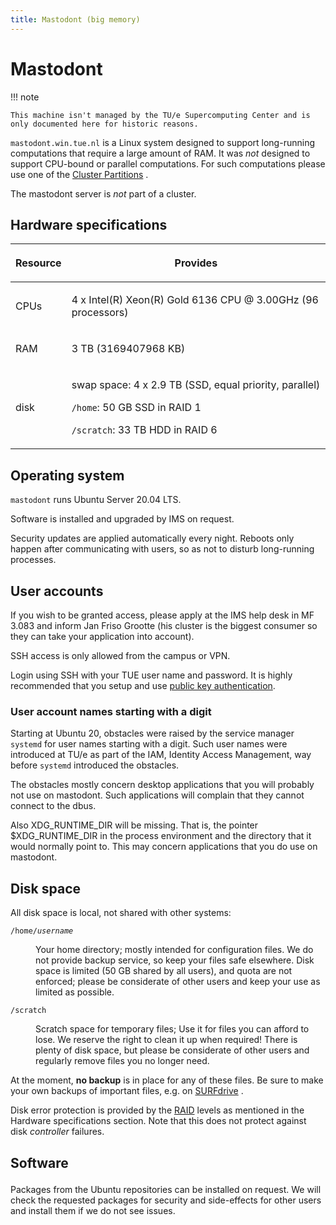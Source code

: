 ```yaml
---
title: Mastodont (big memory)
---
```


# Mastodont

!!! note

    This machine isn't managed by the TU/e Supercomputing Center and is only documented here for historic reasons.

`mastodont.win.tue.nl` is a Linux system designed to support
long-running computations that require a large amount of RAM.
It was *not* designed to support CPU-bound or parallel computations.
For such computations please use one of the [Cluster Partitions](../../specifications.md)
.

The mastodont server is *not* part of a cluster.

## Hardware specifications

<table>
<thead>
<tr class="header">
<th><p>Resource</p></th>
<th><p>Provides</p></th>
</tr>
</thead>
<tbody>
<tr class="odd">
<td><p>CPUs</p></td>
<td><p>4 x Intel(R) Xeon(R) Gold 6136 CPU @ 3.00GHz (96
processors)</p></td>
</tr>
<tr class="even">
<td><p>RAM</p></td>
<td><p>3 TB (3169407968 KB)</p></td>
</tr>
<tr class="odd">
<td><p>disk</p></td>
<td><p>swap space: 4 x 2.9 TB (SSD, equal priority, parallel)</p>
<p><code>/home</code>: 50 GB SSD in RAID 1</p>
<p><code>/scratch</code>: 33 TB HDD in RAID 6</p></td>
</tr>
</tbody>
</table>

## Operating system

`mastodont` runs Ubuntu Server 20.04 LTS.

Software is installed and upgraded by IMS on request.

Security updates are applied automatically every night. Reboots only
happen after communicating with users, so as not to disturb long-running
processes.

## User accounts

If you wish to be granted access, please apply at the IMS help desk in
MF 3.083 and inform Jan Friso Grootte (his cluster is the biggest
consumer so they can take your application into account).

SSH access is only allowed from the campus or VPN.

Login using SSH with your TUE user name and password. It is highly
recommended that you setup and use [public key
authentication](https://linuxwiki.tue.nl/wiki/SSH#SSH_Keys).

### User account names starting with a digit

Starting at Ubuntu 20, obstacles were raised by the service manager
`systemd` for user names starting with a digit.
Such user names were introduced at TU/e as part of the IAM, Identity
Access Management,
way before `systemd` introduced the obstacles.

The obstacles mostly concern desktop applications that you will probably
not use on mastodont.
Such applications will complain that they cannot connect to the dbus.

Also XDG_RUNTIME_DIR will be missing.
That is, the pointer $XDG_RUNTIME_DIR in the process environment and the
directory that it would normally point to.
This may concern applications that you do use on mastodont.

## Disk space

All disk space is local, not shared with other systems:

<dl>
<dt>

`/home/`<em>`username`</em>

<dd>

Your home directory; mostly intended for configuration files.
We do not provide backup service, so keep your files safe elsewhere.
Disk space is limited (50 GB shared by all users), and quota are not
enforced;
please be considerate of other users and keep your use as limited as
possible.

<dt>

`/scratch`

<dd>

Scratch space for temporary files;
Use it for files you can afford to lose.
We reserve the right to clean it up when required!
There is plenty of disk space, but please be considerate of other users
and regularly remove files you no longer need.

</dl>

At the moment, **no backup** is in place for any of these files.
Be sure to make your own backups of important files, e.g. on
[SURFdrive](https://www.surf.nl/bewaar-en-deel-je-bestanden-veilig-in-de-cloud-met-surfdrive/tutorials-voor-het-gebruik-van)
.

Disk error protection is provided by the
[RAID](https://en.wikipedia.org/wiki/RAID) levels as mentioned in the
Hardware specifications section.
Note that this does not protect against disk <i>controller</i> failures.

<h2>

Software

</h2>

Packages from the Ubuntu repositories can be installed on request.
We will check the requested packages for security and side-effects for
other users
and install them if we do not see issues.
